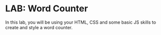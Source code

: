 # LAB: Word Counter

In this lab, you will be using your HTML, CSS and some basic JS skills to create and style a word counter.
